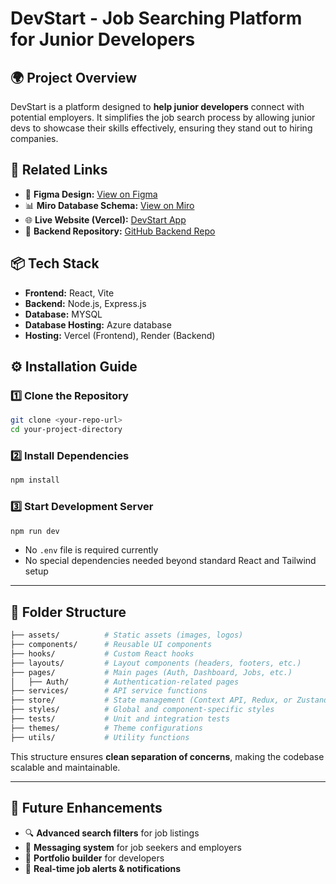 # DevStart - Job Searching Platform for Junior Developers

## 🌍 Project Overview
DevStart is a platform designed to **help junior developers** connect with potential employers. It simplifies the job search process by allowing junior devs to showcase their skills effectively, ensuring they stand out to hiring companies.

## 🔗 Related Links
- 🎨 **Figma Design:** [View on Figma](https://www.figma.com/design/UAHUcRIGVAK4BsmCi1CnuR/Ekan-duunin-kohtauspaikka---DevStart?node-id=0-1&t=ybNmpuX0lHHJIFSP-1)
- 📊 **Miro Database Schema:** [View on Miro](https://miro.com/app/board/uXjVIf6A9SU=/)
- 🌐 **Live Website (Vercel):** [DevStart App](https://eka-duuni-frontend-kim-rautiainens-projects.vercel.app/)
- 💾 **Backend Repository:** [GitHub Backend Repo](https://github.com/KimRautiainen/ekaDuuniBackend)

## 📦 Tech Stack
- **Frontend:** React, Vite
- **Backend:** Node.js, Express.js
- **Database:** MYSQL
- **Database Hosting:** Azure database
- **Hosting:** Vercel (Frontend), Render (Backend)


## ⚙ Installation Guide

### **1️⃣ Clone the Repository**
```sh
git clone <your-repo-url>
cd your-project-directory
```

### **2️⃣ Install Dependencies**
```sh
npm install
```

### **3️⃣ Start Development Server**
```sh
npm run dev
```

- No `.env` file is required currently
- No special dependencies needed beyond standard React and Tailwind setup

---

## 📂 Folder Structure

```sh
├── assets/          # Static assets (images, logos)
├── components/      # Reusable UI components
├── hooks/           # Custom React hooks
├── layouts/         # Layout components (headers, footers, etc.)
├── pages/           # Main pages (Auth, Dashboard, Jobs, etc.)
│   ├── Auth/        # Authentication-related pages
├── services/        # API service functions
├── store/           # State management (Context API, Redux, or Zustand)
├── styles/          # Global and component-specific styles
├── tests/           # Unit and integration tests
├── themes/          # Theme configurations
├── utils/           # Utility functions
```

This structure ensures **clean separation of concerns**, making the codebase scalable and maintainable.

---

## 🚀 Future Enhancements
- 🔍 **Advanced search filters** for job listings
- 💬 **Messaging system** for job seekers and employers
- 📂 **Portfolio builder** for developers
- 📢 **Real-time job alerts & notifications**



